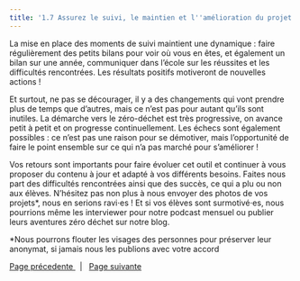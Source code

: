 ```yaml
---
title: '1.7 Assurez le suivi, le maintien et l''amélioration du projet'
---
```


La mise en place des moments de suivi maintient une dynamique : faire régulièrement des petits bilans pour voir où vous en êtes, et également un bilan sur une année, communiquer dans l’école sur les réussites et les difficultés rencontrées. 
Les résultats positifs motiveront de nouvelles actions !

Et surtout, ne pas se décourager, il y a des changements qui vont prendre plus de temps que d’autres, mais ce n’est pas pour autant qu’ils sont inutiles. La démarche vers le zéro-déchet est très progressive, on avance petit à petit et on progresse continuellement. Les échecs sont également possibles : ce n’est pas une raison pour se démotiver, mais l’opportunité de faire le point ensemble sur ce qui n’a pas marché pour s’améliorer !

Vos retours sont importants pour faire évoluer cet outil et continuer à vous proposer du contenu à jour et adapté à vos différents besoins. Faites nous part des difficultés rencontrées ainsi que des succès, ce qui a plu ou non aux élèves. N’hésitez pas non plus à nous envoyer des photos de vos projets*, nous en serions ravi⋅es ! Et si vos élèves sont surmotivé⋅es, nous pourrions même les interviewer pour notre podcast mensuel ou publier leurs aventures zéro déchet sur notre blog. 

*Nous pourrons flouter les visages des personnes pour préserver leur anonymat, si jamais nous les publions avec votre accord

 [<i class="fa fa-arrow-left" aria-hidden="true"></i> Page précedente  ](https://zerowastetoulouse.org/wiki/kit-pedagogique/methodologie-dun-projet-zero-dechet-a-lecole/1-6-mise-en-place-des-actions)  &nbsp;  |  &nbsp;  [<i class="fa fa-arrow-right" aria-hidden="true"></i> Page suivante  ](https://zerowastetoulouse.org/wiki/kit-pedagogique/les-outils-de-zwt)